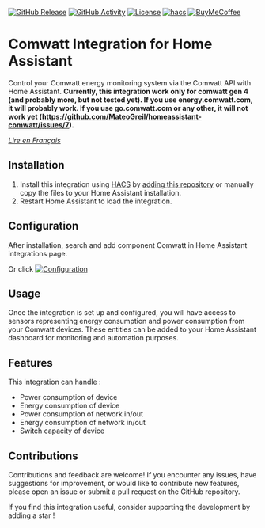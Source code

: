 [![GitHub Release][releases-shield]][releases]
[![GitHub Activity][commits-shield]][commits]
[![License][license-shield]](LICENSE)
[![hacs][hacs_badge]][hacs]
[![BuyMeCoffee][buymecoffeebadge]][buymecoffee]

# Comwatt Integration for Home Assistant

Control your Comwatt energy monitoring system via the Comwatt API with Home Assistant.
**Currently, this integration work only for comwatt gen 4 (and probably more, but not tested yet). If you use energy.comwatt.com, it will probably work. If you use go.comwatt.com or any other, it will not work yet (https://github.com/MateoGreil/homeassistant-comwatt/issues/7).**

*[Lire en Français](README-fr.md)*

## Installation
1. Install this integration using [HACS](https://hacs.xyz/) by [adding this repository](https://hacs.xyz/docs/faq/custom_repositories) or manually copy the files to your Home Assistant installation.
2. Restart Home Assistant to load the integration.

## Configuration
After installation, search and add component Comwatt in Home Assistant integrations page.

Or click [![Configuration](https://my.home-assistant.io/badges/config_flow_start.svg)](https://my.home-assistant.io/redirect/config_flow_start?domain=comwatt)

## Usage
Once the integration is set up and configured, you will have access to sensors representing energy consumption and power consumption from your Comwatt devices. These entities can be added to your Home Assistant dashboard for monitoring and automation purposes.

## Features

This integration can handle :

- Power consumption of device
- Energy consumption of device
- Power consumption of network in/out
- Energy consumption of network in/out
- Switch capacity of device

## Contributions
Contributions and feedback are welcome! If you encounter any issues, have suggestions for improvement, or would like to contribute new features, please open an issue or submit a pull request on the GitHub repository.

If you find this integration useful, consider supporting the development by adding a star !

[homeassistant-comwatt]: https://github.com/mateogreil/homeassistant-comwatt
[buymecoffee]: https://dons.restosducoeur.org/particulier/~mon-don?don=5
[buymecoffeebadge]: https://img.shields.io/badge/Buy%20me%20a%20beer-%245-orange?style=for-the-badge&logo=buy-me-a-beer
[commits-shield]: https://img.shields.io/github/commit-activity/y/mateogreil/homeassistant-comwatt.svg?style=for-the-badge
[commits]: https://github.com/mateogreil/homeassistant-comwatt/commits/master
[hacs]: https://github.com/custom-components/hacs
[hacs_badge]: https://img.shields.io/badge/HACS-Custom-41BDF5.svg?style=for-the-badge
[forum-shield]: https://img.shields.io/badge/community-forum-brightgreen.svg?style=for-the-badge
[forum]: https://forum.hacf.fr/
[license-shield]: https://img.shields.io/github/license/mateogreil/homeassistant-comwatt.svg?style=for-the-badge
[maintenance-shield]: https://img.shields.io/badge/maintainer-Mateo%20Greil%20%40mateogreil-blue.svg?style=for-the-badge
[releases-shield]: https://img.shields.io/github/release/mateogreil/homeassistant-comwatt.svg?style=for-the-badge
[releases]: https://github.com/mateogreil/homeassistant-comwatt/releases
